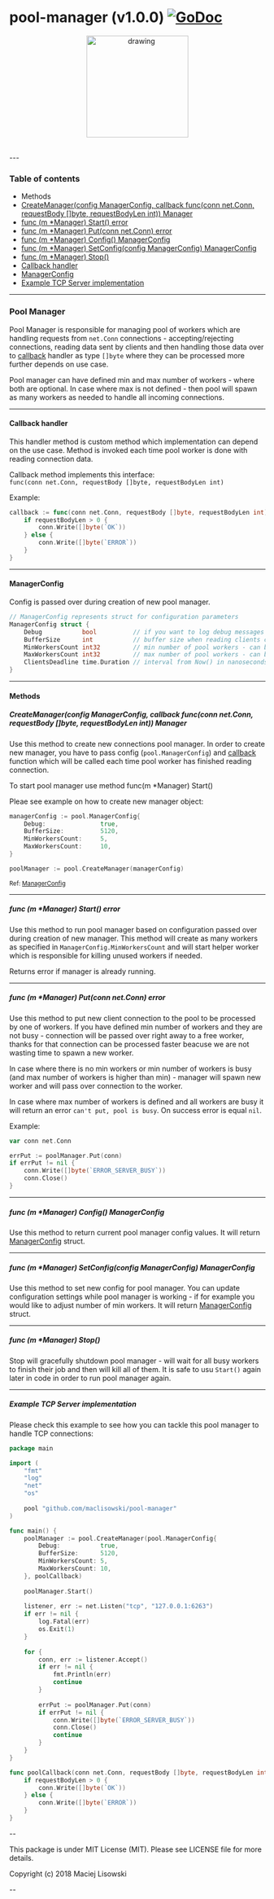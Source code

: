 # pool-manager (v1.0.0) [![GoDoc](http://img.shields.io/badge/go-documentation-blue.svg?style=flat-square)](https://godoc.org/github.com/maclisowski/pool-manager)


<p align="center">
    <img src="https://user-images.githubusercontent.com/3139143/30776268-17b89fb6-a069-11e7-829a-0e9caf3b69bf.png" alt="drawing" width="200px" align="middle"/>
</p>
<br>
--- 

### Table of contents

* Methods
 * [CreateManager(config ManagerConfig, callback func(conn net.Conn, requestBody []byte, requestBodyLen int)) Manager](#pm-m-createmanager)
 * [func (m *Manager) Start() error](#pm-m-start)
 * [func (m *Manager) Put(conn net.Conn) error](#pm-m-put)
 * [func (m *Manager) Config() ManagerConfig](#pm-m-config)
 * [func (m *Manager) SetConfig(config ManagerConfig) ManagerConfig](#pm-m-setconfig)
 * [func (m *Manager) Stop()](#pm-m-stop)
* [Callback handler](#pm-callbackhandler)
* [ManagerConfig](#pm-managerconfig)
* [Example TCP Server implementation](#pm-example-tcp)

***
    
### Pool Manager
Pool Manager is responsible for managing pool of workers which are handling requests from `net.Conn` connections - accepting/rejecting connections, reading data sent by clients and then handling those data over to [callback](#pm-callbackhandler) handler as type `[]byte` where they can be processed more further depends on use case.

Pool manager can have defined min and max number of workers - where both are optional. In case where max is not defined - then pool will spawn as many workers as needed to handle all incoming connections.

--- 

#### <a name="pm-callbackhandler">Callback handler</a>

This handler method is custom method which implementation can depend on the use case. Method is invoked each time pool worker is done with reading connection data. 

Callback method implements this interface:<br>
`func(conn net.Conn, requestBody []byte, requestBodyLen int)`

Example:

```go
callback := func(conn net.Conn, requestBody []byte, requestBodyLen int) {
	if requestBodyLen > 0 {
		conn.Write([]byte(`OK`))
	} else {
		conn.Write([]byte(`ERROR`))
	}
}
```

---

#### <a name="pm-managerconfig">ManagerConfig</a>
Config is passed over during creation of new pool manager.

```go
// ManagerConfig represents struct for configuration parameters
ManagerConfig struct {
	Debug           bool          // if you want to log debug messages
	BufferSize      int           // buffer size when reading clients connections (in bytes), by default it is 5120
	MinWorkersCount int32         // min number of pool workers - can be 0
	MaxWorkersCount int32         // max number of pool workers - can be 0, it means then that there is no max number of workers
	ClientsDeadline time.Duration // interval from Now() in nanoseconds when connection will timeout if there is no activity, by default it is 3s
}
```

---

#### Methods


##### <a name="pm-m-createmanager">CreateManager(config ManagerConfig, callback func(conn net.Conn, requestBody []byte, requestBodyLen int)) Manager</a>

Use this method to create new connections pool manager. In order to create new manager, you have to pass config (`pool.ManagerConfig`) and [callback](#pm-callbackhandler) function which will be called each time pool worker has finished reading connection.

To start pool manager use method func(m *Manager) Start()

Pleae see example on how to create new manager object:

```go
managerConfig := pool.ManagerConfig{
	Debug:               true,
	BufferSize:          5120,
	MinWorkersCount:     5,
	MaxWorkersCount:     10,
} 

poolManager := pool.CreateManager(managerConfig)
```
<small>Ref: [ManagerConfig](#pm-managerconfig)</small>

--- 

##### <a name="pm-m-start">func (m *Manager) Start() error</a>
Use this method to run pool manager based on configuration passed over during creation of new manager. 
This method will create as many workers as specified in `ManagerConfig.MinWorkersCount` and will start helper worker which is responsible for killing unused workers if needed. 

Returns error if manager is already running.

---

##### <a name="pm-m-put">func (m *Manager) Put(conn net.Conn) error</a>
Use this method to put new client connection to the pool to be processed by one of workers. If you have defined min number of workers and they are not busy - connection will be passed over right away to a free worker, thanks for that connection can be processed faster beacuse we are not wasting time to spawn a new worker. 

In case where there is no min workers or min number of workers is busy (and max number of workers is higher than min) - manager will spawn new worker and will pass over connection to the worker. 

In case where max number of workers is defined and all workers are busy it will return an error `can't put, pool is busy`. On success error is equal `nil`.

Example:

```go
var conn net.Conn

errPut := poolManager.Put(conn)
if errPut != nil {
	conn.Write([]byte(`ERROR_SERVER_BUSY`))
	conn.Close()
}
```

---

##### <a name="pm-m-config">func (m *Manager) Config() ManagerConfig</a>
Use this method to return current pool manager config values. It will return [ManagerConfig](#pm-managerconfig) struct.

---

##### <a name="pm-m-setconfig">func (m *Manager) SetConfig(config ManagerConfig) ManagerConfig</a>
Use this method to set new config for pool manager. You can update configuration settings while pool manager is working - if for example you would like to adjust number of min workers.  It will return [ManagerConfig](#pm-managerconfig) struct.

---

##### <a name="pm-m-stop">func (m *Manager) Stop()</a>
Stop will gracefully shutdown pool manager - will wait for all busy workers to finish their job and then will kill all of them. It is safe to usu `Start()` again later in code in order to run pool manager again.

***

##### <a name="pm-example-tcp">Example TCP Server implementation</a>
Please check this example to see how you can tackle this pool manager to handle TCP connections:

```go
package main

import (
	"fmt"
	"log"
	"net"
	"os"
	
	pool "github.com/maclisowski/pool-manager"
)

func main() {
	poolManager := pool.CreateManager(pool.ManagerConfig{
		Debug:           true,
		BufferSize:      5120,
		MinWorkersCount: 5,
		MaxWorkersCount: 10,
	}, poolCallback)
	
	poolManager.Start()
	
	listener, err := net.Listen("tcp", "127.0.0.1:6263")
	if err != nil {
		log.Fatal(err)
		os.Exit(1)
	}
	
	for {
		conn, err := listener.Accept()
		if err != nil {
			fmt.Println(err)
			continue
		}
		
		errPut := poolManager.Put(conn)
		if errPut != nil {
			conn.Write([]byte(`ERROR_SERVER_BUSY`))
			conn.Close()
			continue
		}
	}
}

func poolCallback(conn net.Conn, requestBody []byte, requestBodyLen int) {
	if requestBodyLen > 0 {
		conn.Write([]byte(`OK`))
	} else {
		conn.Write([]byte(`ERROR`))
	}
}
```

--

This package is under MIT License (MIT). Please see LICENSE file for more details.

Copyright (c) 2018 Maciej Lisowski

--
